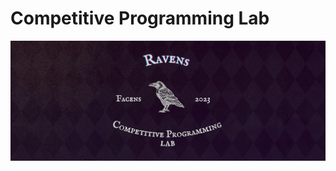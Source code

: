 # Competitive Programming Lab

![Banner do Grupo de Estudos De Competitive Programming da Facens](./CPLabFacens-Ravens-2023.png)

